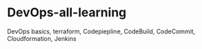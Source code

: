 # DevOps-all-learning
 DevOps basics, terraform, Codepiepline, CodeBuild, CodeCommit, Cloudformation, Jenkins
